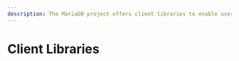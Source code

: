 ```yaml
---
description: The MariaDB project offers client libraries to enable users to connect from a given application to MariaDB and MySQL databases
---
```


# Client Libraries

